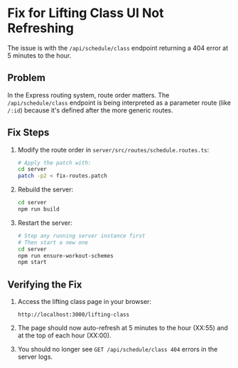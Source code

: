 # Fix for Lifting Class UI Not Refreshing

The issue is with the `/api/schedule/class` endpoint returning a 404 error at 5 minutes to the hour.

## Problem

In the Express routing system, route order matters. The `/api/schedule/class` endpoint is being interpreted as a parameter route (like `/:id`) because it's defined after the more generic routes.

## Fix Steps

1. Modify the route order in `server/src/routes/schedule.routes.ts`:
   ```bash
   # Apply the patch with:
   cd server
   patch -p2 < fix-routes.patch
   ```

2. Rebuild the server:
   ```bash
   cd server
   npm run build
   ```

3. Restart the server:
   ```bash
   # Stop any running server instance first
   # Then start a new one
   cd server
   npm run ensure-workout-schemes
   npm start
   ```

## Verifying the Fix

1. Access the lifting class page in your browser:
   ```
   http://localhost:3000/lifting-class
   ```

2. The page should now auto-refresh at 5 minutes to the hour (XX:55) and at the top of each hour (XX:00).

3. You should no longer see `GET /api/schedule/class 404` errors in the server logs.